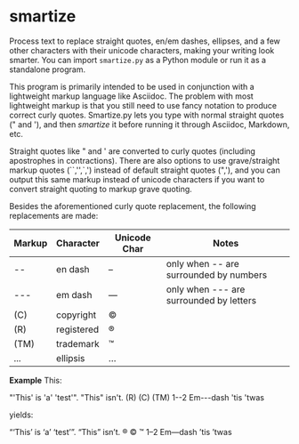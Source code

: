 smartize
========

Process text to replace straight quotes, en/em dashes, ellipses, and a few other characters with their unicode characters, making your writing look smarter.  You can import `smartize.py` as a Python module or run it as a standalone program.   

This program is primarily intended to be used in conjunction with a lightweight markup language like Asciidoc. The problem with most lightweight markup is that you still need to use fancy notation to produce correct curly quotes.  Smartize.py lets you type with normal straight quotes (" and '), and then *smartize* it before running it through Asciidoc, Markdown, etc.

Straight quotes like " and ' are converted to curly quotes (including apostrophes in contractions). There are also options to use grave/straight markup quotes (\`\`,'',\`,') instead of default straight quotes (",'), and you can output this same markup instead of unicode characters if you want to convert straight quoting to markup grave quoting.

Besides the aforementioned curly quote replacement, the following replacements are made:

Markup|Character|Unicode Char|Notes
-------|-------|-------|-------
\-\-|en dash|–| only when \-\- are surrounded by numbers
\-\-\-|em dash|—|only when \-\-\- are surrounded by letters
(C)| copyright|©| 
(R)|registered|®|
(TM)|trademark|™|
...|ellipsis|…| 

**Example**
This:

"'This' is 'a' 'test'". "This" isn't. (R) (C) (TM) 1--2 Em---dash 'tis 'twas

yields:

“‘This’ is ‘a’ ‘test’”. “This” isn’t. ® © ™ 1–2 Em—dash ’tis ’twas
